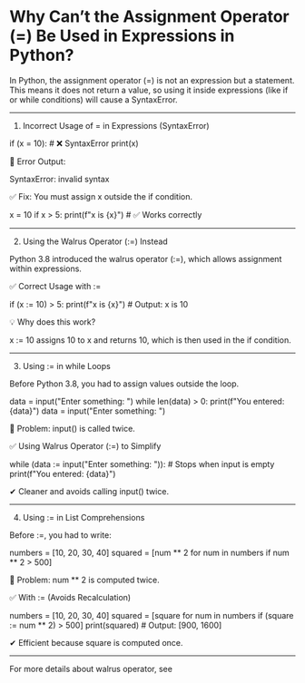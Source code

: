 # Why Can’t the Assignment Operator (=) Be Used in Expressions in Python?

In Python, the assignment operator (=) is not an expression but a statement. This means it does not return a value, so using it inside expressions (like if or while conditions) will cause a SyntaxError.


---

1. Incorrect Usage of = in Expressions (SyntaxError)

if (x = 10):  # ❌ SyntaxError
    print(x)

🔴 Error Output:

SyntaxError: invalid syntax

✅ Fix: You must assign x outside the if condition.

x = 10
if x > 5:
    print(f"x is {x}")  # ✅ Works correctly


---

2. Using the Walrus Operator (:=) Instead

Python 3.8 introduced the walrus operator (:=), which allows assignment within expressions.

✅ Correct Usage with :=

if (x := 10) > 5:
    print(f"x is {x}")  # Output: x is 10

💡 Why does this work?

x := 10 assigns 10 to x and returns 10, which is then used in the if condition.



---

3. Using := in while Loops

Before Python 3.8, you had to assign values outside the loop.

data = input("Enter something: ")
while len(data) > 0:
    print(f"You entered: {data}")
    data = input("Enter something: ")

🔴 Problem: input() is called twice.

✅ Using Walrus Operator (:=) to Simplify

while (data := input("Enter something: ")):  # Stops when input is empty
    print(f"You entered: {data}")

✔ Cleaner and avoids calling input() twice.


---

4. Using := in List Comprehensions

Before :=, you had to write:

numbers = [10, 20, 30, 40]
squared = [num ** 2 for num in numbers if num ** 2 > 500]

🔴 Problem: num ** 2 is computed twice.

✅ With := (Avoids Recalculation)

numbers = [10, 20, 30, 40]
squared = [square for num in numbers if (square := num ** 2) > 500]
print(squared)  # Output: [900, 1600]

✔ Efficient because square is computed once.


---

For more details about walrus operator, see

